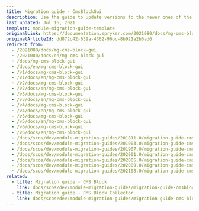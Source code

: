 ```yaml
---
title: Migration guide - CmsBlockGui
description: Use the guide to update versions to the newer ones of the CMS Block GUI module.
last_updated: Jul 16, 2021
template: module-migration-guide-template
originalLink: https://documentation.spryker.com/2021080/docs/mg-cms-block-gui
originalArticleId: dd872c42-639a-4362-96bc-8b921a2b6ad6
redirect_from:
  - /2021080/docs/mg-cms-block-gui
  - /2021080/docs/en/mg-cms-block-gui
  - /docs/mg-cms-block-gui
  - /docs/en/mg-cms-block-gui
  - /v1/docs/mg-cms-block-gui
  - /v1/docs/en/mg-cms-block-gui
  - /v2/docs/mg-cms-block-gui
  - /v2/docs/en/mg-cms-block-gui
  - /v3/docs/mg-cms-block-gui
  - /v3/docs/en/mg-cms-block-gui
  - /v4/docs/mg-cms-block-gui
  - /v4/docs/en/mg-cms-block-gui
  - /v5/docs/mg-cms-block-gui
  - /v5/docs/en/mg-cms-block-gui
  - /v6/docs/mg-cms-block-gui
  - /v6/docs/en/mg-cms-block-gui
  - /docs/scos/dev/module-migration-guides/201811.0/migration-guide-cmsblockgui.html
  - /docs/scos/dev/module-migration-guides/201903.0/migration-guide-cmsblockgui.html
  - /docs/scos/dev/module-migration-guides/201907.0/migration-guide-cmsblockgui.html
  - /docs/scos/dev/module-migration-guides/202001.0/migration-guide-cmsblockgui.html
  - /docs/scos/dev/module-migration-guides/202005.0/migration-guide-cmsblockgui.html
  - /docs/scos/dev/module-migration-guides/202009.0/migration-guide-cmsblockgui.html
  - /docs/scos/dev/module-migration-guides/202108.0/migration-guide-cmsblockgui.html
related:
  - title: Migration guide - CMS Block
    link: docs/scos/dev/module-migration-guides/migration-guide-cmsblock.html
  - title: Migration guide - CMS Block Collector
    link: docs/scos/dev/module-migration-guides/migration-guide-cms-block-collector.html
---
```

